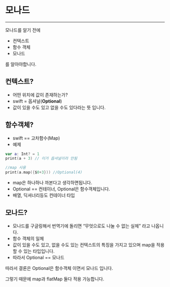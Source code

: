 # 모나드
---

모나드를 알기 전에

- 컨텍스트
- 함수 객체
- 모나드

를 알아야합니다.

## 컨텍스트?

- 어떤 위치에 값이 존재하는가?
- swift = 옵셔널(**Optional**)
- 값이 있을 수도 있고 없을 수도 있다라는 뜻 입니다.

## 함수객체?

- swift == 고차함수(Map)
- 예제

```swift
var a: Int? = 1
print(a + 3) // 이거 옵셔널이라 안됨

//map 사용
print(a.map({$0+3})) //Optional(4)
```

- map은 하나하나 까본다고 생각하면됩니다.
- Optional == 컨테이너, Optional은 함수객체입니다.
- 배열, 딕셔너리등도 컨테이너 타입

## 모나드?

- 모나드를 구글링해서 번역기에 돌리면 “무엇으로도 나눌 수 없는 실체” 라고 나옵니다.
- 함수 객체의 일체
- 값이 있을 수도 있고, 없을 수도 있는 컨텍스트의 특징을 가지고 있으며 map을 적용할 수 있는 타입입니다.
- 따라서 Optional == 모나드

따라서 결론은 Optional은 함수객체 이면서 모나드 입니다.

그렇기 때문에 map과 flatMap 둘다 적용 가능합니다.
